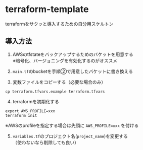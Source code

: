 # terraform-template

terraformをサクッと導入するための自分用スケルトン

## 導入方法

1. AWSのtfstateをバックアップするためのバケットを用意する  
※暗号化、バージョニングを有効化するのがオススメ

2. `main.tf`のbucketを手順②で用意したバケットに書き換える

3. 変数ファイルをコピーする（必要な場合のみ）

```
cp terraform.tfvars.example terraform.tfvars
```

4. terraformを初期化する

```
export AWS_PROFILE=xxx
terraform init
```

※AWSのprofileを指定する場合は先頭に `AWS_PROFILE=xxx` を付ける

5. `variables.tf`のプロジェクト名(`project_name`)を変更する  
（使わないなら削除しても良い）

